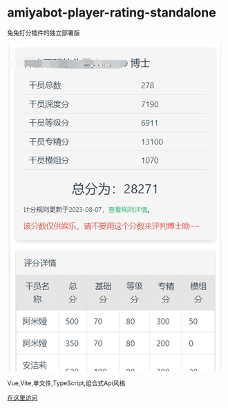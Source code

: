 # amiyabot-player-rating-standalone

兔兔打分插件的独立部署版

![兔兔给我打分](https://raw.githubusercontent.com/hsyhhssyy/amiyabot-player-rating-standalone/master/example.png)

Vue,Vite,单文件,TypeScript,组合式Api风格

[在这里访问](http://score.anonymous-test.top/)
